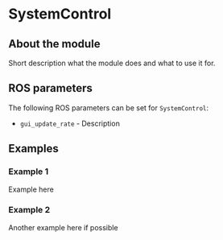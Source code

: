 # SystemControl

## About the module
Short description what the module does and what to use it for.

## ROS parameters
The following ROS parameters can be set for `SystemControl`:

- `gui_update_rate` - Description


## Examples
### Example 1
Example here


### Example 2
Another example here if possible